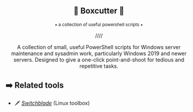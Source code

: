 <div align="center">
 <h2>🔧 Boxcutter 🔧</h2>
  <sup>• a collection of useful powershell scripts •</sup>

////

A collection of small, useful PowerShell scripts for Windows server maintenance and sysadmin work, particularly Windows 2019 and newer servers. Designed to give a one-click point-and-shoot for tedious and repetitive tasks.

</div>

## ➡️ Related tools
- 🗡️ <a href="https://github.com/RabbitAtHope/Switchblade"><i>Switchblade</i></a> (Linux toolbox)
